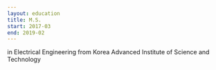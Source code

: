 ```yaml
---
layout: education
title: M.S.
start: 2017-03
end: 2019-02
---
```


in Electrical Engineering from
Korea Advanced Institute of Science and Technology
